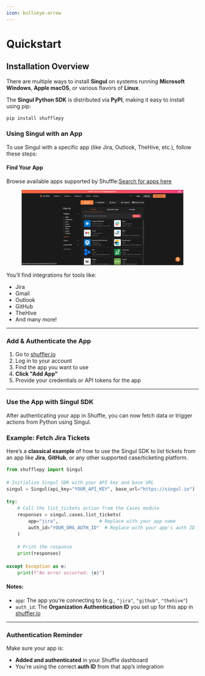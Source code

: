 ```yaml
---
icon: bullseye-arrow
---
```


# Quickstart

## Installation Overview

There are multiple ways to install **Singul** on systems running **Microsoft Windows**, **Apple macOS**, or various flavors of **Linux**.

The **Singul Python SDK** is distributed via **PyPI**, making it easy to install using pip:

```bash
pip install shufflepy
```

### Using Singul with an App

To use Singul with a specific app (like Jira, Outlook, TheHive, etc.), follow these steps:

#### Find Your App

Browse available apps supported by Shuffle:[Search for apps here](https://shuffler.io)

<figure><img src="../.gitbook/assets/image.png" alt=""><figcaption></figcaption></figure>

You’ll find integrations for tools like:

* Jira
* Gmail
* Outlook
* GitHub
* TheHive
* And many more!

***

### Add & Authenticate the App

1. Go to [shuffler.io](https://shuffler.io)
2. Log in to your account
3. Find the app you want to use
4. **Click "Add App"**
5. Provide your credentials or API tokens for the app

***

### Use the App with Singul SDK

After authenticating your app in Shuffle, you can now fetch data or trigger actions from Python using Singul.

### Example: Fetch Jira Tickets

Here’s a **classical example** of how to use the Singul SDK to list tickets from an app like **Jira**, **GitHub**, or any other supported case/ticketing platform.

```python
from shufflepy import Singul

# Initialize Singul SDK with your API key and base URL
singul = Singul(api_key="YOUR_API_KEY", base_url="https://singul.io")

try:
    # Call the list_tickets action from the Cases module
    responses = singul.cases.list_tickets(
        app="jira",               # Replace with your app name
        auth_id="YOUR_ORG_AUTH_ID"  # Replace with your app's auth ID from Shuffle
    )

    # Print the response
    print(responses)

except Exception as e:
    print(f"An error occurred: {e}")
```

#### Notes:

* `app`: The app you're connecting to (e.g., `"jira"`, `"github"`, `"thehive"`)
* `auth_id`: The **Organization Authentication ID** you set up for this app in [shuffler.io](https://shuffler.io)

***

### Authentication Reminder

Make sure your app is:

* **Added and authenticated** in your Shuffle dashboard
* You're using the correct **auth ID** from that app’s integration
